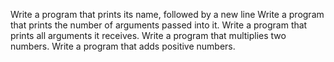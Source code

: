 Write a program that prints its name, followed by a new line
Write a program that prints the number of arguments passed into it.
Write a program that prints all arguments it receives.
Write a program that multiplies two numbers.
Write a program that adds positive numbers.

